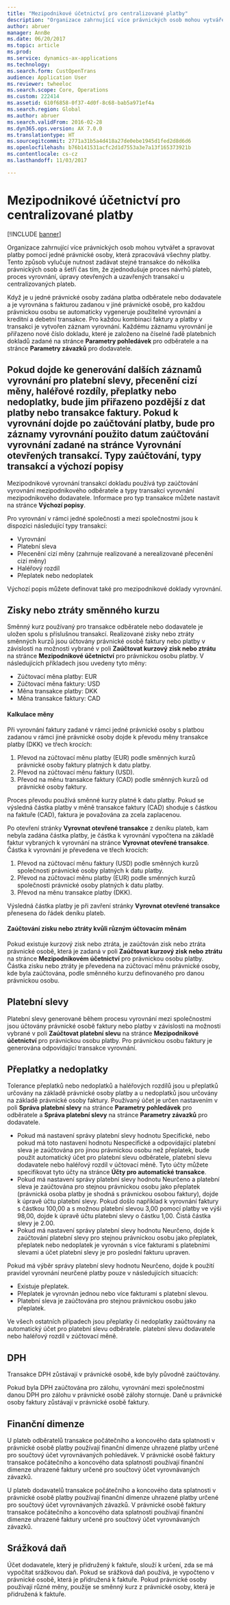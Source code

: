 ```yaml
---
title: "Mezipodnikové účetnictví pro centralizované platby"
description: "Organizace zahrnující více právnických osob mohou vytvářet a spravovat platby pomocí jedné právnické osoby, která zpracovává všechny platby. Tento způsob vylučuje nutnost zadávat stejné transakce do několika právnických osob a šetří čas tím, že zjednodušuje proces návrhů plateb, proces vyrovnání, úpravy otevřených a uzavřených transakcí u centralizovaných plateb."
author: abruer
manager: AnnBe
ms.date: 06/20/2017
ms.topic: article
ms.prod: 
ms.service: dynamics-ax-applications
ms.technology: 
ms.search.form: CustOpenTrans
audience: Application User
ms.reviewer: twheeloc
ms.search.scope: Core, Operations
ms.custom: 222414
ms.assetid: 610f6858-0f37-4d0f-8c68-bab5a971ef4a
ms.search.region: Global
ms.author: abruer
ms.search.validFrom: 2016-02-28
ms.dyn365.ops.version: AX 7.0.0
ms.translationtype: HT
ms.sourcegitcommit: 2771a31b5a4d418a27de0ebe1945d1fed2d8d6d6
ms.openlocfilehash: b76b141531acfc2d1d7553a3e7a13f165373921b
ms.contentlocale: cs-cz
ms.lasthandoff: 11/03/2017

---
```


# <a name="settlement-overview-for-centralized-payments"></a>Mezipodnikové účetnictví pro centralizované platby

[!INCLUDE [banner](../includes/banner.md)]

Organizace zahrnující více právnických osob mohou vytvářet a spravovat platby pomocí jedné právnické osoby, která zpracovává všechny platby. Tento způsob vylučuje nutnost zadávat stejné transakce do několika právnických osob a šetří čas tím, že zjednodušuje proces návrhů plateb, proces vyrovnání, úpravy otevřených a uzavřených transakcí u centralizovaných plateb. 

Když je u jedné právnické osoby zadána platba odběratele nebo dodavatele a je vyrovnána s fakturou zadanou v jiné právnické osobě, pro každou právnickou osobu se automaticky vygeneruje použitelné vyrovnání a kreditní a debetní transakce. Pro každou kombinaci faktury a platby v transakci je vytvořen záznam vyrovnání. Každému záznamu vyrovnání je přiřazeno nové číslo dokladu, které je založeno na číselné řadě platebních dokladů zadané na stránce **Parametry pohledávek** pro odběratele a na stránce **Parametry závazků** pro dodavatele. 

Pokud dojde ke generování dalších záznamů vyrovnání pro platební slevy, přecenění cizí měny, haléřové rozdíly, přeplatky nebo nedoplatky, bude jim přiřazeno pozdější z dat platby nebo transakce faktury. Pokud k vyrovnání dojde po zaúčtování platby, bude pro záznamy vyrovnání použito datum zaúčtování vyrovnání zadané na stránce **Vyrovnání otevřených transakcí**.
Typy zaúčtování, typy transakcí a výchozí popisy
----------------------------------------------------------

Mezipodnikové vyrovnání transakcí dokladu používá typ zaúčtování vyrovnání mezipodnikového odběratele a typy transakcí vyrovnání mezipodnikového dodavatele. Informace pro typ transakce můžete nastavit na stránce **Výchozí popisy**. 

Pro vyrovnání v rámci jedné společnosti a mezi společnostmi jsou k dispozici následující typy transakcí:

-   Vyrovnání
-   Platební sleva
-   Přecenění cizí měny (zahrnuje realizované a nerealizované přecenění cizí měny)
-   Haléřový rozdíl
-   Přeplatek nebo nedoplatek

Výchozí popis můžete definovat také pro mezipodnikové doklady vyrovnání.

<a name="currency-exchange-gains-or-losses"></a>Zisky nebo ztráty směnného kurzu
---------------------------------

Směnný kurz používaný pro transakce odběratele nebo dodavatele je uložen spolu s příslušnou transakcí. Realizované zisky nebo ztráty směnných kurzů jsou účtovány právnické osobě faktury nebo platby v závislosti na možnosti vybrané v poli **Zaúčtovat kurzový zisk nebo ztrátu** na stránce **Mezipodnikové účetnictví** pro právnickou osobu platby. V následujících příkladech jsou uvedeny tyto měny:
-   Zúčtovací měna platby: EUR
-   Zúčtovací měna faktury: USD
-   Měna transakce platby: DKK
-   Měna transakce faktury: CAD

#### <a name="currency-calculations"></a>Kalkulace měny

Při vyrovnání faktury zadané v rámci jedné právnické osoby s platbou zadanou v rámci jiné právnické osoby dojde k převodu měny transakce platby (DKK) ve třech krocích:
1.  Převod na zúčtovací měnu platby (EUR) podle směnných kurzů právnické osoby faktury platných k datu platby.
2.  Převod na zúčtovací měnu faktury (USD).
3.  Převod na měnu transakce faktury (CAD) podle směnných kurzů od právnické osoby faktury.

Proces převodu používá směnné kurzy platné k datu platby. Pokud se výsledná částka platby v měně transakce faktury (CAD) shoduje s částkou na faktuře (CAD), faktura je považována za zcela zaplacenou. 

Po otevření stránky **Vyrovnat otevřené transakce** z deníku plateb, kam nebyla zadána částka platby, je částka k vyrovnání vypočtena na základě faktur vybraných k vyrovnání na stránce **Vyrovnat otevřené transakce**. Částka k vyrovnání je převedena ve třech krocích:
1.  Převod na zúčtovací měnu faktury (USD) podle směnných kurzů společnosti právnické osoby platných k datu platby.
2.  Převod na zúčtovací měnu platby (EUR) podle směnných kurzů společnosti právnické osoby platných k datu platby.
3.  Převod na měnu transakce platby (DKK).

Výsledná částka platby je při zavření stránky **Vyrovnat otevřené transakce** přenesena do řádek deníku plateb.

#### <a name="posting-for-gain-or-loss-because-of-different-accounting-currencies"></a>Zaúčtování zisku nebo ztráty kvůli různým účtovacím měnám

Pokud existuje kurzový zisk nebo ztráta, je zaúčtován zisk nebo ztráta právnické osobě, která je zadaná v poli **Zaúčtovat kurzový zisk nebo ztrátu** na stránce **Mezipodnikovém účetnictví** pro právnickou osobu platby. Částka zisku nebo ztráty je převedena na zúčtovací měnu právnické osoby, kde byla zaúčtována, podle směnného kurzu definovaného pro danou právnickou osobu.

<a name="cash-discounts"></a>Platební slevy
--------------

Platební slevy generované během procesu vyrovnání mezi společnostmi jsou účtovány právnické osobě faktury nebo platby v závislosti na možnosti vybrané v poli **Zaúčtovat platební slevu** na stránce **Mezipodnikové účetnictví** pro právnickou osobu platby. Pro právnickou osobu faktury je generována odpovídající transakce vyrovnání.

<a name="overpayments-and-underpayments"></a>Přeplatky a nedoplatky
------------------------------

Tolerance přeplatků nebo nedoplatků a haléřových rozdílů jsou u přeplatků určovány na základě právnické osoby platby a u nedoplatků jsou určovány na základě právnické osoby faktury. Používaný účet je určen nastavením v poli **Správa platební slevy** na stránce **Parametry pohledávek** pro odběratele a **Správa platební slevy** na stránce **Parametry závazků** pro dodavatele.

-   Pokud má nastavení správy platební slevy hodnotu Specifické, nebo pokud má toto nastavení hodnotu Nespecifické a odpovídající platební sleva je zaúčtována pro jinou právnickou osobu než přeplatek, bude použit automatický účet pro platební slevu odběratele, platební slevu dodavatele nebo haléřový rozdíl v účtovací měně. Tyto účty můžete specifikovat tyto účty na stránce **Účty pro automatické transakce**.
-   Pokud má nastavení správy platební slevy hodnotu Neurčeno a platební sleva je zaúčtována pro stejnou právnickou osobu jako přeplatek (právnická osoba platby je shodná s právnickou osobou faktury), dojde k úpravě účtu platební slevy. Pokud došlo například k vyrovnání faktury s částkou 100,00 a s možnou platební slevou 3,00 pomocí platby ve výši 98,00, dojde k úpravě účtu platební slevy o částku 1,00. Čistá částka slevy je 2.00.
-   Pokud má nastavení správy platební slevy hodnotu Neurčeno, dojde k zaúčtování platební slevy pro stejnou právnickou osobu jako přeplatek, přeplatek nebo nedoplatek je vyrovnán s více fakturami s platebními slevami a účet platební slevy je pro poslední fakturu upraven.

Pokud má výběr správy platební slevy hodnotu Neurčeno, dojde k použití pravidel vyrovnání neurčené platby pouze v následujících situacích:
-   Existuje přeplatek.
-   Přeplatek je vyrovnán jednou nebo více fakturami s platební slevou.
-   Platební sleva je zaúčtována pro stejnou právnickou osobu jako přeplatek.

Ve všech ostatních případech jsou přeplatky či nedoplatky zaúčtovány na automatický účet pro platební slevu odběratele. platební slevu dodavatele nebo haléřový rozdíl v zúčtovací měně.

## <a name="sales-tax"></a>DPH
Transakce DPH zůstávají v právnické osobě, kde byly původně zaúčtovány. 

Pokud byla DPH zaúčtována pro zálohu, vyrovnání mezi společnostmi danou DPH pro zálohu v právnické osobě zálohy stornuje. Daně u právnické osoby faktury zůstávají v právnické osobě faktury.

## <a name="financial-dimensions"></a>Finanční dimenze
U plateb odběratelů transakce počátečního a koncového data splatnosti v právnické osobě platby používají finanční dimenze uhrazené platby určené pro součtový účet vyrovnávaných pohledávek. V právnické osobě faktury transakce počátečního a koncového data splatnosti používají finanční dimenze uhrazené faktury určené pro součtový účet vyrovnávaných závazků. 

U plateb dodavatelů transakce počátečního a koncového data splatnosti v právnické osobě platby používají finanční dimenze uhrazené platby určené pro součtový účet vyrovnávaných závazků. V právnické osobě faktury transakce počátečního a koncového data splatnosti používají finanční dimenze uhrazené faktury určené pro součtový účet vyrovnávaných závazků.

## <a name="withholding-tax"></a>Srážková daň
Účet dodavatele, který je přidružený k faktuře, slouží k určení, zda se má vypočítat srážkovou daň. Pokud se srážková daň používá, je vypočteno v právnické osobě, která je přidružená k faktuře. Pokud právnické osoby používají různé měny, použije se směnný kurz z právnické osoby, která je přidružená k faktuře.






